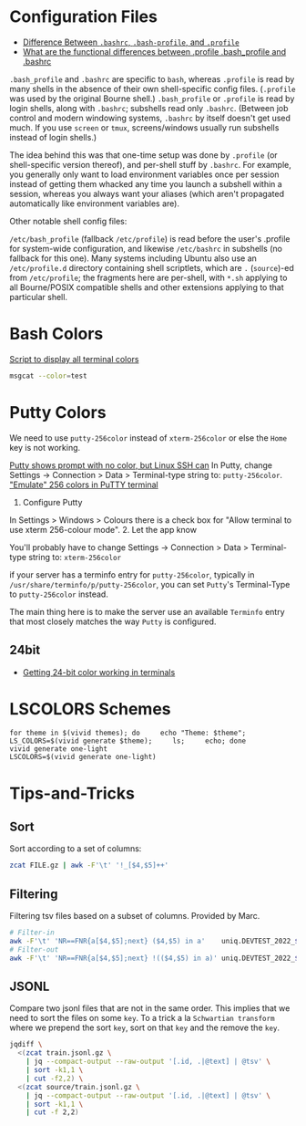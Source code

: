 # Configuration Files

* [Difference Between `.bashrc`, `.bash-profile`, and `.profile`](https://www.baeldung.com/linux/bashrc-vs-bash-profile-vs-profile)
* [What are the functional differences between .profile .bash_profile and .bashrc](https://serverfault.com/questions/261802/what-are-the-functional-differences-between-profile-bash-profile-and-bashrc)


`.bash_profile` and `.bashrc` are specific to `bash`, whereas `.profile` is read by many shells in the absence of their own shell-specific config files.
(`.profile` was used by the original Bourne shell.) `.bash_profile` or `.profile` is read by login shells, along with `.bashrc`; subshells read only `.bashrc`.
(Between job control and modern windowing systems, `.bashrc` by itself doesn't get used much. If you use `screen` or `tmux`, screens/windows usually run subshells instead of login shells.)

The idea behind this was that one-time setup was done by `.profile` (or shell-specific version thereof), and per-shell stuff by `.bashrc`.
For example, you generally only want to load environment variables once per session instead of getting them whacked any time you launch a subshell within a session, whereas you always want your aliases (which aren't propagated automatically like environment variables are).

Other notable shell config files:

`/etc/bash_profile` (fallback `/etc/profile`) is read before the user's .profile for system-wide configuration, and likewise `/etc/bashrc` in subshells (no fallback for this one).
Many systems including Ubuntu also use an `/etc/profile.d` directory containing shell scriptlets, which are `.` (`source`)-ed from `/etc/profile`; the fragments here are per-shell, with `*.sh` applying to all Bourne/POSIX compatible shells and other extensions applying to that particular shell.

# Bash Colors
[Script to display all terminal colors](https://askubuntu.com/a/1044802)
```bash
msgcat --color=test
```

# Putty Colors
We need to use `putty-256color` instead of `xterm-256color` or else the `Home` key is not working.

[Putty shows prompt with no color, but Linux SSH can](https://superuser.com/a/1502895)
In Putty, change Settings -> Connection > Data > Terminal-type string to: `putty-256color`.
["Emulate" 256 colors in PuTTY terminal](https://superuser.com/a/436928)
1. Configure Putty

In Settings > Windows > Colours there is a check box for "Allow terminal to use xterm 256-colour mode".
2. Let the app know

You'll probably have to change Settings -> Connection > Data > Terminal-type string to: `xterm-256color`

if your server has a terminfo entry for `putty-256color`, typically in `/usr/share/terminfo/p/putty-256color`, you can set `Putty`'s Terminal-Type to `putty-256color` instead.

The main thing here is to make the server use an available `Terminfo` entry that most closely matches the way `Putty` is configured.

## 24bit
* [Getting 24-bit color working in terminals](https://pisquare.osisoft.com/s/Blog-Detail/a8r1I000000GvXBQA0/console-things-getting-24bit-color-working-in-terminals)


# LSCOLORS Schemes
```basg
for theme in $(vivid themes); do     echo "Theme: $theme";     LS_COLORS=$(vivid generate $theme);     ls;     echo; done
vivid generate one-light
LSCOLORS=$(vivid generate one-light)
```


# Tips-and-Tricks
## Sort
Sort according to a set of columns:
```bash
zcat FILE.gz | awk -F'\t' '!_[$4,$5]++'
```

## Filtering
Filtering tsv files based on a subset of columns.
Provided by Marc.
```bash
# Filter-in
awk -F'\t' 'NR==FNR{a[$4,$5];next} ($4,$5) in a'    uniq.DEVTEST_2022_${BIFILTER}.tsv uniq.TRAIN_2021-2016_${BIFILTER}.tsv > TRAIN_indev.tsv
# Filter-out
awk -F'\t' 'NR==FNR{a[$4,$5];next} !(($4,$5) in a)' uniq.DEVTEST_2022_${BIFILTER}.tsv uniq.TRAIN_2021-2016_${BIFILTER}.tsv > TRAIN_notindev.tsv
```

## JSONL
Compare two jsonl files that are not in the same order.
This implies that we need to sort the files on some `key`.
To a trick a la `Schwartian transform` where we prepend the sort `key`, sort on that `key` and the remove the `key`.
```sh
jqdiff \
  <(zcat train.jsonl.gz \
    | jq --compact-output --raw-output '[.id, .|@text] | @tsv' \
    | sort -k1,1 \
    | cut -f2,2) \
  <(zcat source/train.jsonl.gz \
    | jq --compact-output --raw-output '[.id, .|@text] | @tsv' \
    | sort -k1,1 \
    | cut -f 2,2)
```
